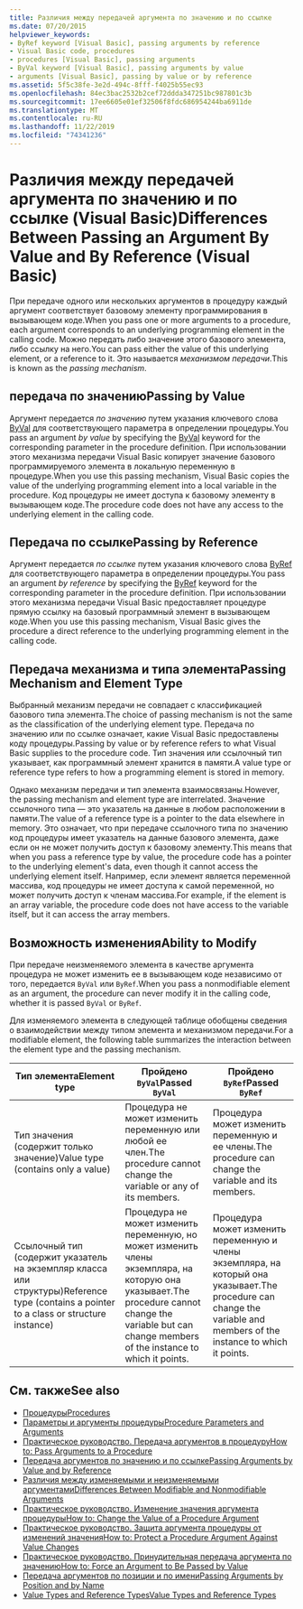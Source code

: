 ```yaml
---
title: Различия между передачей аргумента по значению и по ссылке
ms.date: 07/20/2015
helpviewer_keywords:
- ByRef keyword [Visual Basic], passing arguments by reference
- Visual Basic code, procedures
- procedures [Visual Basic], passing arguments
- ByVal keyword [Visual Basic], passing arguments by value
- arguments [Visual Basic], passing by value or by reference
ms.assetid: 5f5c38fe-3e2d-494c-8fff-f4025b55ec93
ms.openlocfilehash: 84ec3bac2532b2cef72ddda347251bc987801c3b
ms.sourcegitcommit: 17ee6605e01ef32506f8fdc686954244ba6911de
ms.translationtype: MT
ms.contentlocale: ru-RU
ms.lasthandoff: 11/22/2019
ms.locfileid: "74341236"
---
```

# <a name="differences-between-passing-an-argument-by-value-and-by-reference-visual-basic"></a><span data-ttu-id="efaf5-102">Различия между передачей аргумента по значению и по ссылке (Visual Basic)</span><span class="sxs-lookup"><span data-stu-id="efaf5-102">Differences Between Passing an Argument By Value and By Reference (Visual Basic)</span></span>
<span data-ttu-id="efaf5-103">При передаче одного или нескольких аргументов в процедуру каждый аргумент соответствует базовому элементу программирования в вызывающем коде.</span><span class="sxs-lookup"><span data-stu-id="efaf5-103">When you pass one or more arguments to a procedure, each argument corresponds to an underlying programming element in the calling code.</span></span> <span data-ttu-id="efaf5-104">Можно передать либо значение этого базового элемента, либо ссылку на него.</span><span class="sxs-lookup"><span data-stu-id="efaf5-104">You can pass either the value of this underlying element, or a reference to it.</span></span> <span data-ttu-id="efaf5-105">Это называется *механизмом передачи*.</span><span class="sxs-lookup"><span data-stu-id="efaf5-105">This is known as the *passing mechanism*.</span></span>  
  
## <a name="passing-by-value"></a><span data-ttu-id="efaf5-106">передача по значению</span><span class="sxs-lookup"><span data-stu-id="efaf5-106">Passing by Value</span></span>  
 <span data-ttu-id="efaf5-107">Аргумент передается *по значению* путем указания ключевого слова [ByVal](../../../../visual-basic/language-reference/modifiers/byval.md) для соответствующего параметра в определении процедуры.</span><span class="sxs-lookup"><span data-stu-id="efaf5-107">You pass an argument *by value* by specifying the [ByVal](../../../../visual-basic/language-reference/modifiers/byval.md) keyword for the corresponding parameter in the procedure definition.</span></span> <span data-ttu-id="efaf5-108">При использовании этого механизма передачи Visual Basic копирует значение базового программируемого элемента в локальную переменную в процедуре.</span><span class="sxs-lookup"><span data-stu-id="efaf5-108">When you use this passing mechanism, Visual Basic copies the value of the underlying programming element into a local variable in the procedure.</span></span> <span data-ttu-id="efaf5-109">Код процедуры не имеет доступа к базовому элементу в вызывающем коде.</span><span class="sxs-lookup"><span data-stu-id="efaf5-109">The procedure code does not have any access to the underlying element in the calling code.</span></span>  
  
## <a name="passing-by-reference"></a><span data-ttu-id="efaf5-110">Передача по ссылке</span><span class="sxs-lookup"><span data-stu-id="efaf5-110">Passing by Reference</span></span>  
 <span data-ttu-id="efaf5-111">Аргумент передается *по ссылке* путем указания ключевого слова [ByRef](../../../../visual-basic/language-reference/modifiers/byref.md) для соответствующего параметра в определении процедуры.</span><span class="sxs-lookup"><span data-stu-id="efaf5-111">You pass an argument *by reference* by specifying the [ByRef](../../../../visual-basic/language-reference/modifiers/byref.md) keyword for the corresponding parameter in the procedure definition.</span></span> <span data-ttu-id="efaf5-112">При использовании этого механизма передачи Visual Basic предоставляет процедуре прямую ссылку на базовый программный элемент в вызывающем коде.</span><span class="sxs-lookup"><span data-stu-id="efaf5-112">When you use this passing mechanism, Visual Basic gives the procedure a direct reference to the underlying programming element in the calling code.</span></span>  
  
## <a name="passing-mechanism-and-element-type"></a><span data-ttu-id="efaf5-113">Передача механизма и типа элемента</span><span class="sxs-lookup"><span data-stu-id="efaf5-113">Passing Mechanism and Element Type</span></span>  
 <span data-ttu-id="efaf5-114">Выбранный механизм передачи не совпадает с классификацией базового типа элемента.</span><span class="sxs-lookup"><span data-stu-id="efaf5-114">The choice of passing mechanism is not the same as the classification of the underlying element type.</span></span> <span data-ttu-id="efaf5-115">Передача по значению или по ссылке означает, какие Visual Basic предоставлены коду процедуры.</span><span class="sxs-lookup"><span data-stu-id="efaf5-115">Passing by value or by reference refers to what Visual Basic supplies to the procedure code.</span></span> <span data-ttu-id="efaf5-116">Тип значения или ссылочный тип указывает, как программный элемент хранится в памяти.</span><span class="sxs-lookup"><span data-stu-id="efaf5-116">A value type or reference type refers to how a programming element is stored in memory.</span></span>  
  
 <span data-ttu-id="efaf5-117">Однако механизм передачи и тип элемента взаимосвязаны.</span><span class="sxs-lookup"><span data-stu-id="efaf5-117">However, the passing mechanism and element type are interrelated.</span></span> <span data-ttu-id="efaf5-118">Значение ссылочного типа — это указатель на данные в любом расположении в памяти.</span><span class="sxs-lookup"><span data-stu-id="efaf5-118">The value of a reference type is a pointer to the data elsewhere in memory.</span></span> <span data-ttu-id="efaf5-119">Это означает, что при передаче ссылочного типа по значению код процедуры имеет указатель на данные базового элемента, даже если он не может получить доступ к базовому элементу.</span><span class="sxs-lookup"><span data-stu-id="efaf5-119">This means that when you pass a reference type by value, the procedure code has a pointer to the underlying element's data, even though it cannot access the underlying element itself.</span></span> <span data-ttu-id="efaf5-120">Например, если элемент является переменной массива, код процедуры не имеет доступа к самой переменной, но может получить доступ к членам массива.</span><span class="sxs-lookup"><span data-stu-id="efaf5-120">For example, if the element is an array variable, the procedure code does not have access to the variable itself, but it can access the array members.</span></span>  
  
## <a name="ability-to-modify"></a><span data-ttu-id="efaf5-121">Возможность изменения</span><span class="sxs-lookup"><span data-stu-id="efaf5-121">Ability to Modify</span></span>  
 <span data-ttu-id="efaf5-122">При передаче неизменяемого элемента в качестве аргумента процедура не может изменить ее в вызывающем коде независимо от того, передается `ByVal` или `ByRef`.</span><span class="sxs-lookup"><span data-stu-id="efaf5-122">When you pass a nonmodifiable element as an argument, the procedure can never modify it in the calling code, whether it is passed `ByVal` or `ByRef`.</span></span>  
  
 <span data-ttu-id="efaf5-123">Для изменяемого элемента в следующей таблице обобщены сведения о взаимодействии между типом элемента и механизмом передачи.</span><span class="sxs-lookup"><span data-stu-id="efaf5-123">For a modifiable element, the following table summarizes the interaction between the element type and the passing mechanism.</span></span>  
  
|<span data-ttu-id="efaf5-124">Тип элемента</span><span class="sxs-lookup"><span data-stu-id="efaf5-124">Element type</span></span>|<span data-ttu-id="efaf5-125">Пройдено `ByVal`</span><span class="sxs-lookup"><span data-stu-id="efaf5-125">Passed `ByVal`</span></span>|<span data-ttu-id="efaf5-126">Пройдено `ByRef`</span><span class="sxs-lookup"><span data-stu-id="efaf5-126">Passed `ByRef`</span></span>|  
|------------------|--------------------|--------------------|  
|<span data-ttu-id="efaf5-127">Тип значения (содержит только значение)</span><span class="sxs-lookup"><span data-stu-id="efaf5-127">Value type (contains only a value)</span></span>|<span data-ttu-id="efaf5-128">Процедура не может изменить переменную или любой ее член.</span><span class="sxs-lookup"><span data-stu-id="efaf5-128">The procedure cannot change the variable or any of its members.</span></span>|<span data-ttu-id="efaf5-129">Процедура может изменить переменную и ее члены.</span><span class="sxs-lookup"><span data-stu-id="efaf5-129">The procedure can change the variable and its members.</span></span>|  
|<span data-ttu-id="efaf5-130">Ссылочный тип (содержит указатель на экземпляр класса или структуры)</span><span class="sxs-lookup"><span data-stu-id="efaf5-130">Reference type (contains a pointer to a class or structure instance)</span></span>|<span data-ttu-id="efaf5-131">Процедура не может изменить переменную, но может изменить члены экземпляра, на которую она указывает.</span><span class="sxs-lookup"><span data-stu-id="efaf5-131">The procedure cannot change the variable but can change members of the instance to which it points.</span></span>|<span data-ttu-id="efaf5-132">Процедура может изменить переменную и члены экземпляра, на который она указывает.</span><span class="sxs-lookup"><span data-stu-id="efaf5-132">The procedure can change the variable and members of the instance to which it points.</span></span>|  
  
## <a name="see-also"></a><span data-ttu-id="efaf5-133">См. также</span><span class="sxs-lookup"><span data-stu-id="efaf5-133">See also</span></span>

- [<span data-ttu-id="efaf5-134">Процедуры</span><span class="sxs-lookup"><span data-stu-id="efaf5-134">Procedures</span></span>](./index.md)
- [<span data-ttu-id="efaf5-135">Параметры и аргументы процедуры</span><span class="sxs-lookup"><span data-stu-id="efaf5-135">Procedure Parameters and Arguments</span></span>](./procedure-parameters-and-arguments.md)
- [<span data-ttu-id="efaf5-136">Практическое руководство. Передача аргументов в процедуру</span><span class="sxs-lookup"><span data-stu-id="efaf5-136">How to: Pass Arguments to a Procedure</span></span>](./how-to-pass-arguments-to-a-procedure.md)
- [<span data-ttu-id="efaf5-137">Передача аргументов по значению и по ссылке</span><span class="sxs-lookup"><span data-stu-id="efaf5-137">Passing Arguments by Value and by Reference</span></span>](./passing-arguments-by-value-and-by-reference.md)
- [<span data-ttu-id="efaf5-138">Различия между изменяемыми и неизменяемыми аргументами</span><span class="sxs-lookup"><span data-stu-id="efaf5-138">Differences Between Modifiable and Nonmodifiable Arguments</span></span>](./differences-between-modifiable-and-nonmodifiable-arguments.md)
- [<span data-ttu-id="efaf5-139">Практическое руководство. Изменение значения аргумента процедуры</span><span class="sxs-lookup"><span data-stu-id="efaf5-139">How to: Change the Value of a Procedure Argument</span></span>](./how-to-change-the-value-of-a-procedure-argument.md)
- [<span data-ttu-id="efaf5-140">Практическое руководство. Защита аргумента процедуры от изменений значения</span><span class="sxs-lookup"><span data-stu-id="efaf5-140">How to: Protect a Procedure Argument Against Value Changes</span></span>](./how-to-protect-a-procedure-argument-against-value-changes.md)
- [<span data-ttu-id="efaf5-141">Практическое руководство. Принудительная передача аргумента по значению</span><span class="sxs-lookup"><span data-stu-id="efaf5-141">How to: Force an Argument to Be Passed by Value</span></span>](./how-to-force-an-argument-to-be-passed-by-value.md)
- [<span data-ttu-id="efaf5-142">Передача аргументов по позиции и по имени</span><span class="sxs-lookup"><span data-stu-id="efaf5-142">Passing Arguments by Position and by Name</span></span>](./passing-arguments-by-position-and-by-name.md)
- [<span data-ttu-id="efaf5-143">Value Types and Reference Types</span><span class="sxs-lookup"><span data-stu-id="efaf5-143">Value Types and Reference Types</span></span>](../../../../visual-basic/programming-guide/language-features/data-types/value-types-and-reference-types.md)

